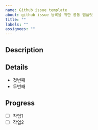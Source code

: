 ```yaml
---
name: Github issue template
about: github issue 등록을 위한 공통 템플릿
title: ""
labels: ""
assignees: ""
---
```


## Description

>

## Details

- 첫번째
- 두번째

## Progress

- [ ] 작업1
- [ ] 작업2